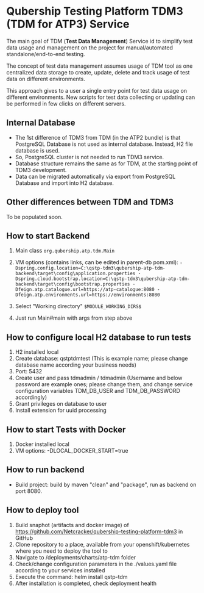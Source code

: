 # Qubership Testing Platform TDM3 (TDM for ATP3) Service

The main goal of TDM (**Test Data Management**) Service id to simplify test data usage and management on the project for manual/automated standalone/end-to-end testing.

The concept of test data management assumes usage of TDM tool as one centralized data storage to create, update, delete and track usage of test data on different environments.

This approach gives to a user a single entry point for test data usage on different environments. New scripts for test data collecting or updating can be performed in few clicks on different servers.

## Internal Database

- The 1st difference of TDM3 from TDM (in the ATP2 bundle) is that PostgreSQL Database is not used as internal database. Instead, H2 file database is used.
- So, PostgreSQL cluster is not needed to run TDM3 service.
- Database structure remains the same as for TDM, at the starting point of TDM3 development.
- Data can be migrated automatically via export from PostgreSQL Database and import into H2 database.

## Other differences between TDM and TDM3

To be populated soon.

## How to start Backend

1. Main class `org.qubership.atp.tdm.Main`
2. VM options (contains links, can be edited in parent-db pom.xml):
   `
   -Dspring.config.location=C:\qstp-tdm3\qubership-atp-tdm-backend\target\config\application.properties
   -Dspring.cloud.bootstrap.location=C:\qstp-tdm3\qubership-atp-tdm-backend\target\config\bootstrap.properties
   -Dfeign.atp.catalogue.url=https://atp-catalogue:8080
   -Dfeign.atp.environments.url=https://environments:8080
   `
3. Select "Working directory" `$MODULE_WORKING_DIRS$`

4. Just run Main#main with args from step above

## How to configure local H2 database to run tests
1. H2 installed local
3. Create database: qstptdmtest (This is example name; please change database name according your business needs)
4. Port: 5432
5. Create user and pass tdmadmin / tdmadmin (Username and below password are example ones; please change them, and change service configuration variables TDM_DB_USER and TDM_DB_PASSWORD accordingly)
6. Grant privileges on database to user
7. Install extension for uuid processing

## How to start Tests with Docker
1. Docker installed local
2. VM options: -DLOCAL_DOCKER_START=true

## How to run backend

- Build project: build by maven "clean" and "package", run as backend on port 8080.

## How to deploy tool

1. Build snaphot (artifacts and docker image) of https://github.com/Netcracker/qubership-testing-platform-tdm3 in GitHub
2. Clone repository to a place, available from your openshift/kubernetes where you need to deploy the tool to
3. Navigate to <repository-root>/deployments/charts/atp-tdm folder
4. Check/change configuration parameters in the ./values.yaml file according to your services installed
5. Execute the command: helm install qstp-tdm
6. After installation is completed, check deployment health
